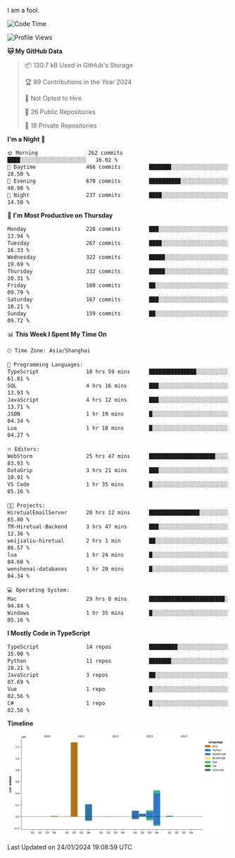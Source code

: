 I am a fool.

<!--START_SECTION:waka-->
![Code Time](http://img.shields.io/badge/Code%20Time-1%2C144%20hrs%2057%20mins-blue)

![Profile Views](http://img.shields.io/badge/Profile%20Views-0-blue)

**🐱 My GitHub Data** 

> 📦 130.7 kB Used in GitHub's Storage 
 > 
> 🏆 89 Contributions in the Year 2024
 > 
> 🚫 Not Opted to Hire
 > 
> 📜 26 Public Repositories 
 > 
> 🔑 18 Private Repositories 
 > 
**I'm a Night 🦉** 

```text
🌞 Morning                262 commits         ████░░░░░░░░░░░░░░░░░░░░░   16.02 % 
🌆 Daytime                466 commits         ███████░░░░░░░░░░░░░░░░░░   28.50 % 
🌃 Evening                670 commits         ██████████░░░░░░░░░░░░░░░   40.98 % 
🌙 Night                  237 commits         ████░░░░░░░░░░░░░░░░░░░░░   14.50 % 
```
📅 **I'm Most Productive on Thursday** 

```text
Monday                   228 commits         ███░░░░░░░░░░░░░░░░░░░░░░   13.94 % 
Tuesday                  267 commits         ████░░░░░░░░░░░░░░░░░░░░░   16.33 % 
Wednesday                322 commits         █████░░░░░░░░░░░░░░░░░░░░   19.69 % 
Thursday                 332 commits         █████░░░░░░░░░░░░░░░░░░░░   20.31 % 
Friday                   160 commits         ██░░░░░░░░░░░░░░░░░░░░░░░   09.79 % 
Saturday                 167 commits         ███░░░░░░░░░░░░░░░░░░░░░░   10.21 % 
Sunday                   159 commits         ██░░░░░░░░░░░░░░░░░░░░░░░   09.72 % 
```


📊 **This Week I Spent My Time On** 

```text
🕑︎ Time Zone: Asia/Shanghai

💬 Programming Languages: 
TypeScript               18 hrs 59 mins      ███████████████░░░░░░░░░░   61.81 % 
SQL                      4 hrs 16 mins       ███░░░░░░░░░░░░░░░░░░░░░░   13.93 % 
JavaScript               4 hrs 12 mins       ███░░░░░░░░░░░░░░░░░░░░░░   13.71 % 
JSON                     1 hr 19 mins        █░░░░░░░░░░░░░░░░░░░░░░░░   04.34 % 
Lua                      1 hr 18 mins        █░░░░░░░░░░░░░░░░░░░░░░░░   04.27 % 

🔥 Editors: 
WebStorm                 25 hrs 47 mins      █████████████████████░░░░   83.93 % 
DataGrip                 3 hrs 21 mins       ███░░░░░░░░░░░░░░░░░░░░░░   10.91 % 
VS Code                  1 hr 35 mins        █░░░░░░░░░░░░░░░░░░░░░░░░   05.16 % 

🐱‍💻 Projects: 
HiretualEmailServer      20 hrs 12 mins      ████████████████░░░░░░░░░   65.80 % 
TM-Hiretual-Backend      3 hrs 47 mins       ███░░░░░░░░░░░░░░░░░░░░░░   12.36 % 
weijialiu-hiretual       2 hrs 1 min         ██░░░░░░░░░░░░░░░░░░░░░░░   06.57 % 
lua                      1 hr 24 mins        █░░░░░░░░░░░░░░░░░░░░░░░░   04.60 % 
wenshenai-databases      1 hr 20 mins        █░░░░░░░░░░░░░░░░░░░░░░░░   04.34 % 

💻 Operating System: 
Mac                      29 hrs 8 mins       ████████████████████████░   94.84 % 
Windows                  1 hr 35 mins        █░░░░░░░░░░░░░░░░░░░░░░░░   05.16 % 
```

**I Mostly Code in TypeScript** 

```text
TypeScript               14 repos            █████████░░░░░░░░░░░░░░░░   35.90 % 
Python                   11 repos            ███████░░░░░░░░░░░░░░░░░░   28.21 % 
JavaScript               3 repos             ██░░░░░░░░░░░░░░░░░░░░░░░   07.69 % 
Vue                      1 repo              █░░░░░░░░░░░░░░░░░░░░░░░░   02.56 % 
C#                       1 repo              █░░░░░░░░░░░░░░░░░░░░░░░░   02.56 % 
```



**Timeline**

![Lines of Code chart](https://raw.githubusercontent.com/VeejaLiu/VeejaLiu/master/assets/bar_graph.png)


 Last Updated on 24/01/2024 19:08:59 UTC
<!--END_SECTION:waka-->
